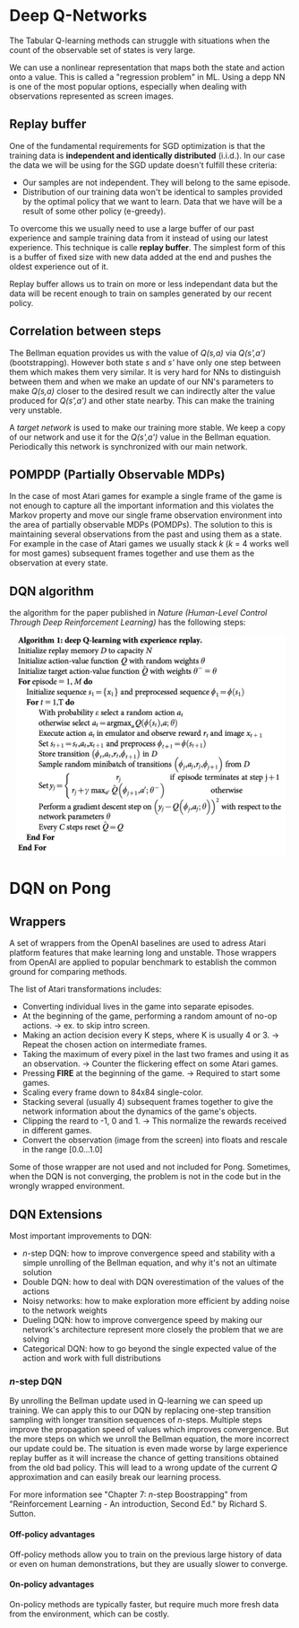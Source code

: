 # Deep Q-Networks

The Tabular Q-learning methods can struggle with situations when the count of
the observable set of states is very large.

We can use a nonlinear representation that maps both the state and action onto
a value. This is called a "regression problem" in ML. Using a depp NN is one of
the most popular options, especially when dealing with observations represented
as screen images.

## Replay buffer

One of the fundamental requirements for SGD optimization is that the training
data is **independent and identically distributed** (i.i.d.). In our case
the data we will be using for the SGD update doesn't fulfill these criteria:
+ Our samples are not independent. They will belong to the same episode.
+ Distribution of our training data won't be identical to samples provided by the optimal policy that we want to learn. Data that we have will be a result of some other policy (e-greedy).

To overcome this we usually need to use a large buffer of our past experience and sample training data from it instead of using our latest experience. This technique is calle **replay buffer**. The simplest form of this is a buffer of fixed size with new data added at the end and pushes the oldest experience out of it.

Replay buffer allows us to train on more or less independant data but the data will be recent enough to train on samples generated by our recent policy.

## Correlation between steps

The Bellman equation provides us with the value of *Q(s,a)* via *Q(s',a')* (bootstrapping). However both state *s* and *s'* have only one step between them which makes them very similar. It is very hard for NNs to distinguish between them and when we make an update of our NN's parameters to make *Q(s,a)* closer to the desired result we can indirectly alter the value produced for *Q(s',a')* and other state nearby. This can make the training very unstable.

A *target network* is used to make our training more stable. We keep a copy of our network and use it for the *Q(s',a')* value in the Bellman equation. Periodically this network is synchronized with our main network.

## POMPDP (Partially Observable MDPs)

In the case of most Atari games for example a single frame of the game is not enough to capture all the important information and this violates the Markov property and move our single frame observation environment into the area of partially observable MDPs (POMDPs). The solution to this is maintaining several observations from the past and using them as a state. For example in the case of Atari games we usually stack *k* (*k* = 4 works well for most games) subsequent frames together and use them as the observation at every state.

## DQN algorithm

the algorithm for the paper published in *Nature (Human-Level Control Through Deep Reinforcement Learning)* has the following steps:

<p align="center">
<img
src="./Images/DQN_algo.png"
alt="Update rule" title="Update rule" width="482" height="393" />
</p>

# DQN on Pong

## Wrappers

A set of wrappers from the OpenAI baselines are used to adress Atari platform features that make learning long and unstable. Those wrappers from OpenAI are applied to popular benchmark to establish the common ground for comparing methods.

The list of Atari transformations includes:
+ Converting individual lives in the game into separate episodes.
+ At the beginning of the game, performing a random amount of no-op actions.
-> ex. to skip intro screen.
+ Making an action decision every K steps, where K is usually 4 or 3.
-> Repeat the chosen action on intermediate frames.
+ Taking the maximum of every pixel in the last two frames and using it as an observation.
-> Counter the flickering effect on some Atari games.
+ Pressing **FIRE** at the beginning of the game.
-> Required to start some games.
+ Scaling every frame down to 84x84 single-color.
+ Stacking several (usually 4) subsequent frames together to give the network information about the dynamics of the game's objects.
+ Clipping the reard to -1, 0 and 1.
-> This normalize the rewards received in different games.
+ Convert the observation (image from the screen) into floats and rescale in the range \[0.0...1.0]

Some of those wrapper are not used and not included for Pong. Sometimes, when the DQN is not converging, the problem is not in the code but in the wrongly wrapped environment.

## DQN Extensions

Most important improvements to DQN:

+ *n*-step DQN: how to improve convergence speed and stability with a simple unrolling of the Bellman equation, and why it's not an ultimate solution
+ Double DQN: how to deal with DQN overestimation of the values of the actions
+ Noisy networks: how to make exploration more efficient by adding noise to the network weights
+ Dueling DQN: how to improve convergence speed by making our network's architecture represent more closely the problem that we are solving
+ Categorical DQN: how to go beyond the single expected value of the action and work with full distributions

### *n*-step DQN

By unrolling the Bellman update used in Q-learning we can speed up training. We can apply this to our DQN by replacing one-step transition sampling with longer transition sequences of *n*-steps. Multiple steps improve the propagation speed of values which improves convergence.
But the more steps on which we unroll the Bellman equation, the more incorrect our update could be. The situation is even made worse by large experience replay buffer as it will increase the chance of getting transitions obtained from the old bad policy. This will lead to a wrong update of the current *Q* approximation and can easily break our learning process.

For more information see "Chapter 7: *n*-step Boostrapping" from "Reinforcement Learning - An introduction, Second Ed." by Richard S. Sutton.

#### Off-policy advantages

Off-policy methods allow you to train on the previous large history of data or even on human demonstrations, but they are usually slower to converge.

#### On-policy advantages

On-policy methods are typically faster, but require much more fresh data from the environment, which can be costly.